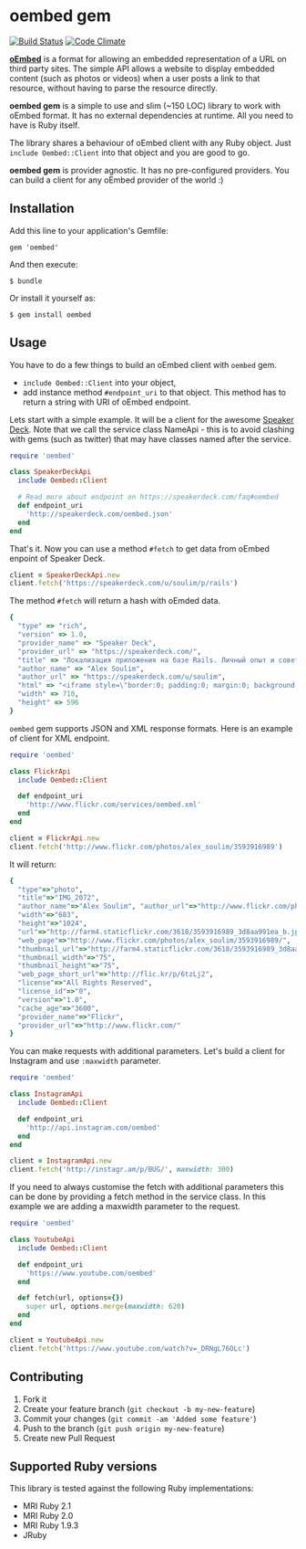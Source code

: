 # oembed gem
[![Build Status](http://img.shields.io/travis/soulim/oembed.svg?style=flat)](http://travis-ci.org/soulim/oembed)  [![Code Climate](http://img.shields.io/codeclimate/github/soulim/oembed.svg?style=flat)](https://codeclimate.com/github/soulim/oembed)

[**oEmbed**](http://oembed.com/) is a format for allowing an embedded representation of a URL on third
party sites. The simple API allows a website to display embedded content
(such as photos or videos) when a user posts a link to that resource, without
having to parse the resource directly.

**oembed gem** is a simple to use and slim (~150 LOC) library to work with oEmbed format. It has no external dependencies at runtime. All you need to have is Ruby itself.

The library shares a behaviour of oEmbed client with any Ruby object. Just `include Oembed::Client` into that object and you are good to go.

**oembed gem** is provider agnostic. It has no pre-configured providers.
You can build a client for any oEmbed provider of the world :)

## Installation

Add this line to your application's Gemfile:

    gem 'oembed'

And then execute:

    $ bundle

Or install it yourself as:

    $ gem install oembed

## Usage

You have to do a few things to build an oEmbed client with `oembed` gem.

- `include Oembed::Client` into your object,
- add instance method `#endpoint_uri` to that object. This method has to return
  a string with URI of oEmbed endpoint.

Lets start with a simple example. It will be a client for the awesome
[Speaker Deck](http://speakerdeck.com). Note that we call the service class NameApi - this is to avoid clashing with gems (such as twitter) that may have classes named after the service.

```ruby
require 'oembed'

class SpeakerDeckApi
  include Oembed::Client

  # Read more about endpoint on https://speakerdeck.com/faq#oembed
  def endpoint_uri
    'http://speakerdeck.com/oembed.json'
  end
end
```

That's it. Now you can use a method `#fetch` to get data from oEmbed enpoint of Speaker Deck.

```ruby
client = SpeakerDeckApi.new
client.fetch('https://speakerdeck.com/u/soulim/p/rails')
```

The method `#fetch` will return a hash with oEmded data.

```ruby
{
  "type" => "rich",
  "version" => 1.0,
  "provider_name" => "Speaker Deck",
  "provider_url" => "https://speakerdeck.com/",
  "title" => "Локализация приложения на базе Rails. Личный опыт и советы",
  "author_name" => "Alex Soulim",
  "author_url" => "https://speakerdeck.com/u/soulim",
  "html" => "<iframe style=\"border:0; padding:0; margin:0; background:transparent;\" mozallowfullscreen=\"true\" webkitallowfullscreen=\"true\" frameBorder=\"0\" allowTransparency=\"true\" id=\"presentation_frame_4fd3874cebb4b2001f0277e5\" src=\"//speakerdeck.com/embed/4fd3874cebb4b2001f0277e5\" width=\"710\" height=\"596\"></iframe>\n",
  "width" => 710,
  "height" => 596
}
```

`oembed` gem supports JSON and XML response formats. Here is an example of
client for XML endpoint.

```ruby
require 'oembed'

class FlickrApi
  include Oembed::Client

  def endpoint_uri
    'http://www.flickr.com/services/oembed.xml'
  end
end

client = FlickrApi.new
client.fetch('http://www.flickr.com/photos/alex_soulim/3593916989')
```

It will return:

```ruby
{
  "type"=>"photo",
  "title"=>"IMG_2072",
  "author_name"=>"Alex Soulim", "author_url"=>"http://www.flickr.com/photos/alex_soulim/",
  "width"=>"683",
  "height"=>"1024",
  "url"=>"http://farm4.staticflickr.com/3618/3593916989_3d8aa991ea_b.jpg",
  "web_page"=>"http://www.flickr.com/photos/alex_soulim/3593916989/",
  "thumbnail_url"=>"http://farm4.staticflickr.com/3618/3593916989_3d8aa991ea_s.jpg",
  "thumbnail_width"=>"75",
  "thumbnail_height"=>"75",
  "web_page_short_url"=>"http://flic.kr/p/6tzLj2",
  "license"=>"All Rights Reserved",
  "license_id"=>"0",
  "version"=>"1.0",
  "cache_age"=>"3600",
  "provider_name"=>"Flickr",
  "provider_url"=>"http://www.flickr.com/"
}
```

You can make requests with additional parameters. Let's build a client for
Instagram and use `:maxwidth` parameter.

```ruby
require 'oembed'

class InstagramApi
  include Oembed::Client

  def endpoint_uri
    'http://api.instagram.com/oembed'
  end
end

client = InstagramApi.new
client.fetch('http://instagr.am/p/BUG/', maxwidth: 300)
```

If you need to always customise the fetch with additional parameters this can be done by providing a fetch method in the service class. In this example we are adding a maxwidth parameter to the request.

```ruby
require 'oembed'

class YoutubeApi
  include Oembed::Client

  def endpoint_uri
    'https://www.youtube.com/oembed'
  end

  def fetch(url, options={})
    super url, options.merge(maxwidth: 620)
  end
end

client = YoutubeApi.new
client.fetch('https://www.youtube.com/watch?v=_DRNgL76OLc')
```

## Contributing

1. Fork it
2. Create your feature branch (`git checkout -b my-new-feature`)
3. Commit your changes (`git commit -am 'Added some feature'`)
4. Push to the branch (`git push origin my-new-feature`)
5. Create new Pull Request

## Supported Ruby versions

This library is tested against the following Ruby implementations:

- MRI Ruby 2.1
- MRI Ruby 2.0
- MRI Ruby 1.9.3
- JRuby
